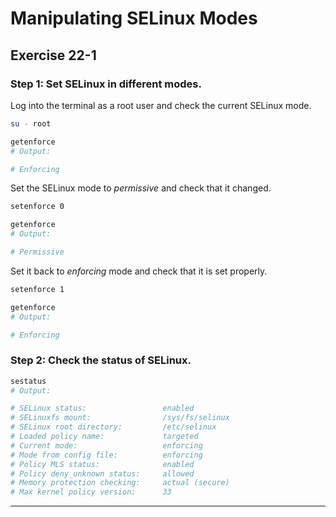 # Manipulating SELinux Modes
## Exercise 22-1


### Step 1: Set SELinux in different modes.

Log into the terminal as a root user and check the current SELinux mode.

```bash
su - root 

getenforce
# Output:

# Enforcing
```

Set the SELinux mode to *permissive* and check that it changed.

```bash
setenforce 0

getenforce 
# Output:

# Permissive
```

Set it back to *enforcing* mode and check that it is set properly.

```bash
setenforce 1

getenforce 
# Output:

# Enforcing
```


### Step 2: Check the status of SELinux.

```bash
sestatus
# Output:

# SELinux status:                 enabled
# SELinuxfs mount:                /sys/fs/selinux
# SELinux root directory:         /etc/selinux
# Loaded policy name:             targeted
# Current mode:                   enforcing
# Mode from config file:          enforcing
# Policy MLS status:              enabled
# Policy deny_unknown status:     allowed
# Memory protection checking:     actual (secure)
# Max kernel policy version:      33
```


---